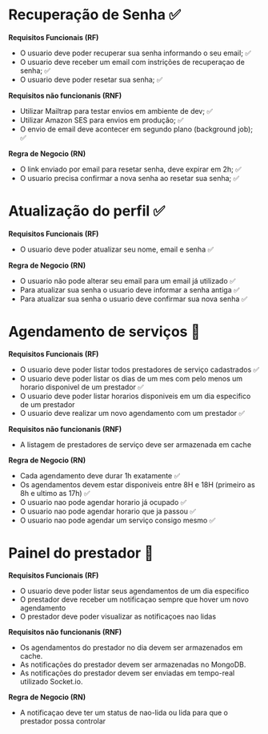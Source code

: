 # Recuperação de Senha ✅
**Requisitos Funcionais (RF)**
 - O usuario deve poder recuperar sua senha informando o seu email; ✅
 - O usuario deve receber um email com instrições de recuperaçao de senha; ✅
 - O usuario deve poder resetar sua senha; ✅

**Requisitos não funcionanis (RNF)**
- Utilizar Mailtrap para testar envios em ambiente de dev; ✅
- Utilizar Amazon SES para envios em produção; ✅
- O envio de email deve acontecer em segundo plano (background job); ✅

**Regra de Negocio (RN)**
- O link enviado por email para resetar senha, deve expirar em 2h; ✅
- O usuario precisa confirmar a nova senha ao resetar sua senha; ✅

# Atualização do perfil ✅
**Requisitos Funcionais (RF)**
-  O usuario deve poder atualizar seu nome, email e senha ✅

**Regra de Negocio (RN)**
- O usuario não pode alterar seu email para um email já utilizado ✅
- Para atualizar sua senha o usuario deve informar a senha antiga ✅
- Para atualizar sua senha o usuario deve confirmar sua nova senha ✅

# Agendamento de serviços 🚧

**Requisitos Funcionais (RF)**
- O usuario deve poder listar todos prestadores de serviço cadastrados ✅
- O usuario deve poder listar os dias de um mes com pelo menos um horario disponivel de um prestador ✅
- O usuario deve poder listar horarios disponiveis em um dia especifico de um prestador
- O usuario deve realizar um novo agendamento com um prestador ✅

**Requisitos não funcionanis (RNF)**
- A listagem de prestadores de serviço deve ser armazenada em cache

**Regra de Negocio (RN)**
- Cada agendamento deve durar 1h exatamente ✅
- Os agendamentos devem estar disponiveis entre 8H e 18H (primeiro as 8h e ultimo as 17h) ✅
- O usuario nao pode agendar horario já ocupado ✅
- O usuario nao pode agendar horario que ja passou ✅
- O usuario nao pode agendar um serviço consigo mesmo ✅

# Painel do prestador 🚧

**Requisitos Funcionais (RF)**
- O usuario deve poder listar seus agendamentos de um dia especifico
- O prestador deve receber um notificaçao sempre que hover um novo agendamento
- O prestador deve poder visualizar as notificaçoes nao lidas

**Requisitos não funcionanis (RNF)**
- Os agendamentos do prestador no dia devem ser armazenados em cache.
- As notificações do prestador devem ser armazenadas no MongoDB.
- As notificações do prestador devem ser enviadas em tempo-real utilizado Socket.io.

**Regra de Negocio (RN)**
- A notificaçao deve ter um status de nao-lida ou lida para que o prestador possa controlar
